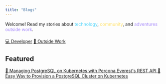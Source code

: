 ```yaml
---
title: "Blogs"
---
```


<div class="blog-intro-card">
  <p class="blog-intro-text">
    Welcome!
    Read my stories about <span style='color:#4dd4fc;'>technology</span>, <span style='color:#ffe066;'>community</span>, and <span style='color:#a78bfa;'>adventures outside work</span>.
  </p>
  <div style="margin: 20px 0;">
    <a href="/categories/developer/" class="button-dev">💻 Developer</a>
    <a href="/categories/outside-work/" class="button-outside">🌻 Outside Work</a>
  </div>
</div>

<div class="featured-card">
  <h2>Featured</h2>
  <a href="https://www.percona.com/blog/managing-postgresql-on-kubernetes-with-percona-everests-rest-api/" class="featured-link">
    📘 Managing PostgreSQL on Kubernetes with Percona Everest's REST API
  </a>
  <a href="https://www.percona.com/blog/easy-way-to-provision-a-postgresql-cluster-on-kubernetes/" class="featured-link">
    🚀 Easy Way to Provision a PostgreSQL Cluster on Kubernetes
  </a>
</div>

